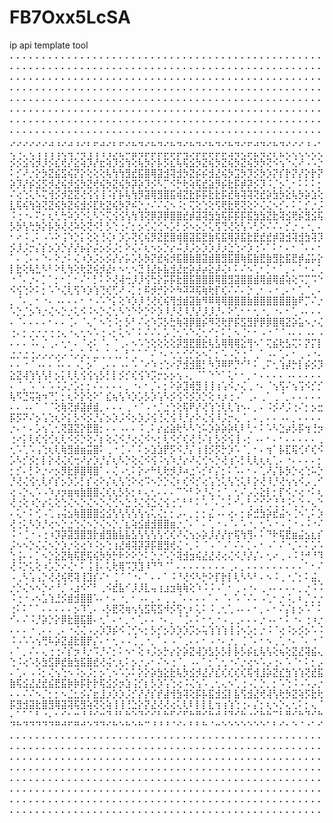 # FB7Oxx5LcSA
ip api template tool 
⠄⠄⠄⠄⠄⠄⠄⠄⠄⠄⠄⠄⠄⠄⠄⠄⠄⠄⠄⠄⠄⠄⠄⠄⠄⠄⠄⠄⠄⠄⠄⠄⠄⠄⠄⠄⠄⠄⠄⠄⠄⠄⠄⠄⠄⠄⠄⠄⠄⠄⠄⠄⠄⠄⠄⠄⠄⠄⠄⠄⠄⠄⠄⠄⠄⠄⠄⠄⠄⠄⠄⠄⠄⠄⠄⠄⠄⠄⠄⠄⠄⠄⠄⠄⠄⠄⠄⠄⠄⠄⠄⠄⠄⠄⠄⠄⠄⠄
⠄⠄⠄⠄⠄⠄⠄⠄⠄⠄⠄⠄⠄⠄⠄⠄⠄⠄⠄⠄⠄⠄⠄⠄⠄⠄⠄⠄⠄⠄⠄⠄⠄⠄⠄⠄⠄⠄⠄⠄⠄⠄⠄⠄⠄⠄⠄⠄⠄⠄⠄⠄⠄⠄⠄⠄⠄⠄⠄⠄⠄⠄⠄⠄⠄⠄⠄⠄⠄⠄⠄⠄⠄⠄⠄⠄⠄⠄⠄⠄⠄⠄⠄⠄⠄⠄⠄⠄⠄⠄⠄⠄⠄⠄⠄⠄⠄⠄
⠄⠄⠄⠄⠄⠄⠄⠄⠄⠄⠄⠄⠄⠄⠄⠄⠄⠄⠄⠄⠄⠄⠄⠄⠄⠄⠄⠄⠄⠄⠄⠄⠄⠄⠄⠄⠄⠄⠄⠄⠄⠄⠄⠄⠄⠄⠄⠄⠄⠄⠄⠄⠄⠄⠄⠄⠄⠄⠄⠄⠄⠄⠄⠄⠄⠄⠄⠄⠄⠄⠄⠄⠄⠄⠄⠄⠄⠄⠄⠄⠄⠄⠄⠄⠄⠄⠄⠄⠄⠄⠄⠄⠄⠄⠄⠄⠄⠄
⠄⠄⠄⠄⠄⠄⠄⠄⠄⠄⠄⠄⠄⠄⠄⠄⠄⠄⠄⠄⠄⠄⠄⠄⠄⠄⠄⠄⠄⠄⠄⠄⠄⠄⠄⠄⠄⠄⠄⠄⠄⠄⠄⠄⠄⠄⠄⠄⠄⠄⠄⠄⠄⠄⠄⠄⠄⠄⠄⠄⠄⠄⠄⠄⠄⠄⠄⠄⠄⠄⠄⠄⠄⠄⠄⠄⠄⠄⠄⠄⠄⠄⠄⠄⠄⠄⠄⠄⠄⠄⠄⠄⠄⠄⠄⠄⠄⠄
⡠⡠⡠⡠⡠⡠⣠⢠⡠⣠⢠⡠⡄⡤⣠⡠⡄⡤⡠⣄⢤⡠⣄⢤⡠⣄⢤⡠⣄⢤⡠⣄⢤⡠⣄⢤⡠⡤⣠⢤⡠⣄⢤⡠⡠⡠⢠⢀⠄⢄⠠⡀⢄⢠⢠⢠⢠⢄⢤⠠⢤⢠⢠⢠⢠⡠⣄⠤⣤⢤⡤⡤⡤⡤⡤⡤⢤⡠⡤⡤⡤⡤⡤⣠⢤⢄⡤⣄⢤⡠⡄⣄⢄⢄⢄⢄⢄⢄
⡪⡪⣪⢪⡺⡸⡪⣎⢞⡜⣕⢵⡹⡜⣖⢵⡹⣪⢳⢕⢧⡳⡕⡧⡫⣎⢧⢯⣪⡳⣝⢮⡳⣝⢮⡳⣝⢮⡳⡳⢝⠪⢢⠑⢌⠜⠠⠡⡑⠅⡊⠜⡐⡕⡳⣝⣮⣫⢮⡝⡕⢕⢕⢕⢧⢳⢳⣻⣞⣯⣿⢿⣽⣺⢽⣺⡳⣝⡮⡮⣺⣜⢮⡳⣩⡳⡹⡪⡳⡱⡝⡎⡗⡝⡜⡕⡗⡝
⡵⡹⡜⡮⣪⡫⡺⣜⢮⡺⣪⡳⣝⢞⢮⡳⣝⢮⡳⡽⡵⡹⡪⠣⡉⠪⡓⢗⢵⢯⣞⣵⡻⡮⣗⡯⡾⡽⡪⡹⠨⡈⡢⢁⠂⠅⠅⠅⡂⠌⢔⢑⢅⠣⢍⢺⡪⡺⣝⣝⢜⢪⢪⢸⠨⡎⡧⢧⢳⡻⣽⢿⣻⣿⣯⢾⣝⣗⡯⡯⣗⣗⡯⣞⢷⢽⢽⢝⣞⡵⣳⡳⣕⢧⡳⡵⣱⢕
⣇⢯⢮⢳⢵⢝⣝⢮⡳⣝⢮⣺⡪⣏⢗⣝⢮⡳⡝⠮⡑⡐⠌⠌⢌⠢⠨⡂⢍⢕⢑⢕⢫⢟⣗⢟⢝⢕⠕⢌⢌⠢⡊⠄⠅⡁⡊⡐⡨⠨⢐⠐⠄⠍⡂⢆⢃⢓⠵⡱⡑⢅⠣⡑⢍⢪⢪⢣⢳⢹⢝⡿⡽⡿⣿⣿⣞⡾⣽⢽⣳⣳⢯⡯⡯⡯⣯⣳⣳⣝⣗⢽⣪⢟⡮⣻⣪⢯
⡣⡳⢣⢓⡳⡕⡧⡳⢜⢜⠵⢕⢝⠪⡃⡣⢑⢐⠌⡂⡢⢊⢌⢊⠢⡡⡃⡪⠢⡢⡑⢅⢫⢙⢜⢕⢣⠡⢃⠕⠌⠌⠄⡊⡐⠠⠐⡀⠄⠂⠔⠨⢀⠅⠠⠡⠕⢨⠱⡑⡅⢕⢕⢘⢌⠆⡱⡡⢝⢎⢮⡻⣝⣟⣿⢾⣿⣽⣯⣟⣷⢯⣯⢿⡽⣯⣗⣟⣞⣞⡾⣽⣺⢽⣺⣳⢽⡹
⡪⡸⡨⡒⡌⡎⡢⡱⡑⡜⡜⡦⡕⡬⡢⡪⡨⡂⠕⢌⠌⢆⠢⡢⡑⡔⠬⡸⡨⡢⡱⡱⡸⡰⣑⢑⠔⡱⢐⠡⠁⠅⠂⠄⠂⠈⠄⠄⠂⠁⠄⢈⠄⠄⠑⠄⠕⡐⠅⢌⠰⡱⡨⡢⡪⡜⡔⡥⡡⡣⡳⡝⣞⢮⡺⣯⣿⣷⣿⣽⣾⣿⣻⣯⣿⢷⣯⣷⣟⣷⣻⣗⣯⣟⡾⣬⡥⡕
⡇⣗⢕⢧⣃⠣⠃⠕⢇⢳⢕⢗⣝⢮⡺⣜⠆⠢⢂⠢⣙⢸⣜⡦⣧⣺⣜⣖⡵⡼⡴⣕⡼⢌⠆⠅⠌⠢⢁⠂⡁⠂⠁⡀⠄⠁⠂⠄⢁⠐⠈⠄⡐⠄⡁⠁⡂⠂⡁⠂⠌⠂⡃⠅⠕⢜⢼⢒⡸⡸⢪⢓⡕⡭⡯⣗⣿⣯⣿⣿⣿⢿⣿⣻⣽⣿⣿⣾⢿⣾⢿⣾⢵⢕⠩⡉⠩⠑
⠪⢪⢑⠕⠅⡂⠡⠑⢌⢇⢫⠱⡱⢱⢙⢎⢋⠜⠠⡁⡂⠯⡺⡚⡕⠕⠳⠽⠽⢯⢷⢗⡏⢎⠌⠌⠄⡑⢀⠂⠠⠐⢀⠄⠂⢁⠈⡀⠄⡀⠈⠄⡀⠂⠐⠄⠠⠄⠄⠄⠂⠐⠠⠡⠑⡅⢕⠱⡱⡸⢘⢜⢎⢮⢻⣺⣾⣽⣷⠻⠿⢿⢿⣿⣿⣿⣷⣿⣿⣿⣿⣿⣿⣷⠟⡉⠌⡐
⠡⡑⡈⡢⠱⡐⢌⠢⡑⡐⢅⠪⠨⠢⡑⢌⢂⠣⢑⠑⠕⡑⠕⡱⠸⡘⢜⠸⡘⡜⡸⡸⡘⠄⠕⢁⠂⠂⢂⠐⡀⠐⠄⠂⢁⠠⠄⠄⠄⠄⠈⠄⠄⠄⠄⠂⠄⠄⢈⠄⠈⢄⠁⠢⢑⠨⡂⡣⠃⠌⢔⠱⡩⡣⣓⢷⢽⡿⣿⡮⠻⢝⢗⡟⡯⣫⣻⡟⡿⡿⣿⢿⣝⡵⣥⠢⡐⢌
⢐⠄⡂⡐⡐⡐⢐⢐⢄⠐⢄⢂⠢⠡⢐⠠⡂⢅⠢⠁⠅⠌⠌⠄⡡⢈⢂⠡⠑⢌⢂⠊⡂⠅⡁⠢⢈⠂⠂⠠⠐⠈⠈⠠⠄⠄⠠⠄⠠⠄⠄⠄⠨⠄⡈⢀⠄⢂⠂⠄⠈⢔⠅⠈⠄⠈⢀⠄⠢⠡⢑⢕⢕⢕⢕⡽⣻⣟⣿⣗⢧⣣⢿⢿⢿⣕⢻⠢⠁⢍⣮⢗⣣⢍⠅⡝⡍⡇
⣐⡐⣐⢐⡠⡠⡠⡠⡠⠨⡠⡡⡈⣈⢀⢁⢈⡀⡃⢁⠁⠁⠌⠐⠄⢂⢂⢊⡊⡢⠢⡁⡂⠡⠠⡑⢐⠈⢀⠁⠠⠄⢁⠄⠂⢀⠠⠐⠄⠄⠄⠐⠈⠠⠄⠄⠨⠄⠄⠠⡁⡢⠁⢀⠄⠄⠠⠄⠡⠈⠔⠱⢐⢑⠔⡝⣺⣺⣿⡃⠳⡹⠿⠟⡙⠊⠃⠅⢀⠍⢂⢱⡼⡓⡇⡮⡪⡹
⣕⣝⢼⢱⢣⢣⠇⡢⡅⢇⢇⢪⢪⢢⡣⡃⡇⡪⡊⢎⢪⠱⡩⡒⡢⡢⢢⠠⡀⠈⠁⠑⠑⠁⢅⠂⠂⡀⠂⠄⠄⠄⠄⠠⠄⠄⠄⠄⠄⠄⠈⡀⠡⠈⠄⠡⠨⡨⡐⡡⡂⡂⠌⠄⠄⠄⠄⡀⠐⠄⠂⡈⠄⡂⠕⡵⣹⢾⣻⢸⢸⢰⢡⠪⡐⢌⢀⠐⠄⠈⢢⢫⠌⢢⢩⠪⡊⡊
⢧⠫⣙⢭⢵⠲⠙⡁⡂⢆⠕⡕⢕⠕⠁⣎⢦⢣⠱⡱⡡⡣⡱⢡⠣⡪⢪⠪⡪⡱⡑⢕⠰⡰⢐⠠⠁⢀⠄⢀⠁⢀⠈⡀⠄⠄⠄⠄⠄⠄⠄⠠⠄⠁⠈⠈⢕⢷⢝⡾⣽⡾⣾⡀⠄⠄⠄⢀⠐⠈⠠⠐⡈⣐⢑⢕⢯⠟⡜⢜⢱⢑⢇⢇⢱⠢⠄⡀⠄⠨⡪⠜⡨⢐⠌⡂⡢⣒
⡯⡫⠝⠌⡢⢡⢑⢆⠕⡅⡣⠪⡪⡘⡌⡢⡱⡨⠪⡢⡱⡨⢪⢘⢌⢪⠸⡘⡔⠕⢌⢪⠸⡨⡒⢄⠈⡀⠄⡀⠄⠄⠠⠄⡀⠄⠄⠄⠄⡐⠄⠂⠄⡡⢢⢁⢂⢝⣽⣝⡕⣟⣿⡂⠄⠄⠠⠄⠄⠨⢀⠅⡔⣔⣵⢗⠣⠣⢑⠥⡱⡵⡵⡵⢇⠇⢃⠂⠅⠡⠣⣑⡴⡣⡯⢲⢘⡲
⢐⠔⡅⢇⢎⢪⢊⢆⢇⠪⡪⡑⢕⠌⡆⢕⢌⠪⡘⢔⢌⠪⠢⡂⢇⠪⡊⢎⢜⢘⠌⡆⡣⡪⢪⢸⠠⡂⠠⠄⠂⠄⠂⠄⠄⠄⠄⠄⢀⢂⠡⢁⠡⢠⢑⢆⢇⢷⣻⣾⣶⣭⣿⠅⢀⠐⢈⠠⠁⠅⡢⣱⣱⡟⡫⠪⡘⡌⢰⢸⡪⡫⡓⡱⠡⠈⡀⠂⠄⢲⠁⡧⣏⢯⢊⠎⢎⠪
⡡⠣⡊⡪⡂⡇⡕⢜⢌⢎⢒⠜⡔⡱⡘⡌⢆⠣⡑⢕⢌⠪⢪⠨⢢⠱⡘⡔⠜⢌⢊⠢⡑⢜⢰⠡⡃⢇⢇⢆⢆⢁⠄⠐⠄⠄⠄⠄⡂⡂⡊⠄⡃⠕⡐⠔⡢⡻⣗⡿⣿⢿⣿⠁⠄⢌⠠⢂⠅⡕⠔⠓⢇⢗⡺⡸⠴⣐⠡⡊⠎⡌⡂⠅⠡⠄⠂⠄⢁⠜⡌⡧⡳⡑⢔⢑⠥⡑
⡘⢜⢌⢪⢂⢇⠎⡎⡢⡱⡡⡃⡎⢔⠕⡌⢆⢣⢑⠕⢔⠩⠢⡑⡑⢌⠆⢎⠪⡊⢔⢡⢑⢅⢣⢑⢅⠇⡕⢜⠸⡘⢜⢢⢢⠪⡠⢀⠊⢔⠠⡑⢄⠡⠠⠱⡰⡲⣶⢶⣷⣿⣿⢌⢎⢆⡣⡣⡂⠆⢄⢂⠄⠄⠄⠉⠑⠃⠕⡘⢌⢐⠈⡀⢂⠌⡠⡡⣕⡇⡂⡏⠪⡐⢔⠐⠅⢆
⢜⢐⢕⠰⡑⡔⢅⢕⢑⢌⠢⡑⢌⠢⡑⢌⢊⠢⣑⢘⢌⢪⣑⢌⢪⢐⢁⠃⠃⠅⠡⠈⠄⡁⠅⠊⠄⢃⠊⡊⢊⢘⢘⠨⢂⢑⠐⢄⠑⠄⢅⠂⠅⢊⠠⢁⢠⢬⣢⢷⣿⣿⣿⣪⣪⢣⢣⢣⢣⢣⢢⢅⢌⡂⡂⡠⠄⡀⡂⡂⣌⠠⠄⢔⠄⡂⡮⣚⣳⡵⣞⣬⠢⢈⠢⢁⠅⡱
⢜⢐⢅⠣⡱⡘⢔⠢⡑⣐⢑⢌⠢⡑⢌⠢⡑⡈⣆⢵⣪⣾⣺⣿⣿⣶⡐⡈⠄⠁⠄⢁⠐⠠⠈⠄⠡⠐⡀⢂⠡⠐⠠⢈⠐⠠⠨⠐⠌⠨⠐⢈⠐⠠⢐⠰⡹⡽⣽⣻⣿⣻⡗⣾⣻⣷⣧⣧⣣⢣⢣⢣⢣⢊⢎⠜⢌⢢⡢⡵⡸⡜⡜⡖⢯⢳⢻⠄⠅⠙⠗⢯⣟⣶⣬⣢⣆⡎
⡨⠢⠢⡑⢌⢌⠢⡑⡱⡐⢕⢔⠱⠨⡢⢑⢰⣜⢾⢽⡽⡽⡯⣿⣻⢞⢌⠐⡀⠅⠈⠠⠈⠠⠁⠌⠄⡁⠄⠂⠠⠁⠌⠐⡈⠄⠅⡡⠡⢑⢨⠄⠄⡁⠢⡑⣕⣝⢷⢯⣟⢯⢮⡳⡳⡓⠗⠕⠕⡑⠅⡑⡐⠡⡑⢽⣺⣲⢮⣜⣜⢜⢔⢌⠪⡘⡜⡌⠄⢂⠔⢀⠠⠨⢘⠚⠘⠹
⢜⠨⡑⢅⢕⠰⡡⡑⠔⢌⠂⠅⢨⢸⠄⢅⢗⢿⠩⡹⣹⠸⠙⠙⠈⠁⠄⠄⠄⠄⠄⠄⠄⠄⢀⠄⡀⠄⠄⠄⠄⠄⠄⠄⠄⠄⠁⠂⠌⠠⢀⠣⢡⢠⡑⢜⢜⢮⢟⢽⢸⣹⡎⠌⠂⢈⠈⠈⠐⠄⠁⠄⠄⠁⠨⠘⢜⠪⠣⡓⠕⡏⡗⡇⢇⠣⠣⠃⠄⠢⠨⢀⠐⡈⡂⠅⣬⡀
⡐⡑⢌⠢⠢⡑⠔⠘⡈⠠⣰⠪⠊⠃⢀⠪⣞⣧⠊⡸⡸⣇⢤⢰⣰⣲⢷⢷⢕⠱⠨⠨⠠⠁⠂⢀⠠⠐⠄⢀⠠⠄⠄⠄⠄⡀⡐⠨⠨⠨⢐⠐⠠⠢⣡⢱⣘⡪⣾⣺⣿⣿⠡⠄⠂⠄⠐⡀⠂⠠⠄⡀⠄⢀⢀⠈⠄⠄⠄⠄⠁⠄⠈⠄⠡⠈⠌⠄⠠⢁⠂⡐⠨⡀⠆⡈⡐⡐
⢐⠅⠅⠁⠁⠄⠄⠄⠄⠄⡢⠹⢁⠄⠠⡣⣟⢝⢶⢢⢣⣫⢯⣫⠺⡪⢫⢂⠆⢅⠅⠨⢀⢂⢁⠠⠄⠄⠂⡀⠄⠂⠌⡌⡆⡢⠡⠁⠅⠊⠄⠌⠨⡘⡵⡑⡕⡿⣗⣿⣯⣿⠄⢂⠁⠄⠂⡀⠂⢁⠄⠄⠐⠄⡀⠈⢈⠄⠅⠂⢂⠐⠠⢀⢀⠄⠄⠄⡐⠠⠄⠂⠅⠐⠄⢐⠰⡐
⠄⠄⠄⠐⢀⠄⠄⢀⠄⠐⢌⢌⠠⡠⡱⡹⡮⠪⢈⢊⠢⡂⡣⡊⡢⡱⡱⡱⡩⡢⢥⢱⢱⢱⢸⢨⠢⡡⡂⡐⠨⠈⢔⠨⡢⡪⡢⠡⠨⠨⠠⠡⠡⢢⢛⠧⡵⣝⣼⣗⣿⡟⡌⠄⠂⢂⠠⠠⢈⢀⠐⡀⠁⠄⠠⠈⢀⠄⠄⠂⠠⠐⠄⡐⡀⢈⠈⠄⠂⠢⢀⢁⠐⠄⠈⠄⠐⠈
⠄⠁⡀⠌⠄⢄⢐⢐⠌⡎⡲⠸⡐⠩⡘⠌⡂⠅⠢⠂⢕⠰⡨⡢⡓⡔⡕⡵⣝⢼⡱⣣⡣⡣⡇⡧⡣⡮⣆⢧⢣⢕⢦⢕⣝⣜⢽⣮⢄⢑⠨⢔⠡⡣⣳⣫⡿⣞⣷⣳⣯⣿⣞⢜⢬⢂⢆⠅⡢⡐⡠⠂⠌⠢⢐⠈⡀⠠⠄⠁⡂⢁⢂⠐⠌⡐⢔⠢⠡⡠⢐⠄⠡⠈⠂⠅⡂⡠
⠄⢁⠄⠠⠨⡂⢌⢢⢑⠢⠨⡢⡨⡂⡢⢁⠢⠡⡡⠅⡕⡕⡵⣳⣕⣗⢧⡳⣪⡺⣜⡜⣎⢎⢎⢎⢎⢯⢺⣸⡵⣝⣎⣳⢱⢱⢝⣞⣯⣷⢯⣪⣜⣜⣞⣮⣟⣯⡷⡷⡯⡗⡗⢯⣪⡪⡲⣱⢨⡊⡆⡣⡱⢡⢑⢔⠨⢌⢢⠡⢀⢂⢄⠢⢁⢐⠠⡁⡑⡀⡂⠡⢑⠨⠠⠡⡠⡐
⠄⠄⠌⠌⠢⡈⡂⡂⠢⣈⣂⡪⡌⣖⣸⡰⡱⡱⡨⡊⡜⡜⡎⡞⣼⢺⣳⢽⢕⡯⡧⣯⣺⣪⡇⣧⢫⣺⣜⢞⢼⢣⢗⡳⣝⢵⡫⣗⢗⡯⣻⣺⣽⣗⣿⣻⢿⣽⢽⢯⣻⢵⢝⢕⢵⢸⢸⢘⣑⡕⡝⣜⢜⢜⢔⢅⢇⠇⡇⡇⣇⢲⢰⢱⢑⢐⠄⡌⡂⢆⠢⡑⢄⢂⠅⡂⢄⠈
⠄⠁⠁⠁⠃⠐⠄⠂⠊⠂⠒⠘⠘⠊⠒⠙⠘⠃⠓⠑⠙⠊⠊⠃⠓⠋⠊⠋⠓⠛⠊⠓⠚⠘⠙⠊⠓⠐⠊⠓⠓⠉⠃⠛⠊⠓⠙⠊⠓⠙⠓⠙⠙⠙⠙⠙⠛⠚⠋⠛⠚⠑⠙⠙⠊⠓⠑⠓⠑⠓⠉⠘⠘⠘⠈⠊⠂⠃⠃⠓⠈⠒⠑⠑⠑⠑⠑⠑⠑⠁⠃⠊⠂⠑⠈⠐⠁⠊
⠄⠄⠄⠄⠄⠄⠄⠄⠄⠄⠄⠄⠄⠄⠄⠄⠄⠄⠄⠄⠄⠄⠄⠄⠄⠄⠄⠄⠄⠄⠄⠄⠄⠄⠄⠄⠄⠄⠄⠄⠄⠄⠄⠄⠄⠄⠄⠄⠄⠄⠄⠄⠄⠄⠄⠄⠄⠄⠄⠄⠄⠄⠄⠄⠄⠄⠄⠄⠄⠄⠄⠄⠄⠄⠄⠄⠄⠄⠄⠄⠄⠄⠄⠄⠄⠄⠄⠄⠄⠄⠄⠄⠄⠄⠄⠄⠄⠄
⠄⠄⠄⠄⠄⠄⠄⠄⠄⠄⠄⠄⠄⠄⠄⠄⠄⠄⠄⠄⠄⠄⠄⠄⠄⠄⠄⠄⠄⠄⠄⠄⠄⠄⠄⠄⠄⠄⠄⠄⠄⠄⠄⠄⠄⠄⠄⠄⠄⠄⠄⠄⠄⠄⠄⠄⠄⠄⠄⠄⠄⠄⠄⠄⠄⠄⠄⠄⠄⠄⠄⠄⠄⠄⠄⠄⠄⠄⠄⠄⠄⠄⠄⠄⠄⠄⠄⠄⠄⠄⠄⠄⠄⠄⠄⠄⠄⠄
⠄⠄⠄⠄⠄⠄⠄⠄⠄⠄⠄⠄⠄⠄⠄⠄⠄⠄⠄⠄⠄⠄⠄⠄⠄⠄⠄⠄⠄⠄⠄⠄⠄⠄⠄⠄⠄⠄⠄⠄⠄⠄⠄⠄⠄⠄⠄⠄⠄⠄⠄⠄⠄⠄⠄⠄⠄⠄⠄⠄⠄⠄⠄⠄⠄⠄⠄⠄⠄⠄⠄⠄⠄⠄⠄⠄⠄⠄⠄⠄⠄⠄⠄⠄⠄⠄⠄⠄⠄⠄⠄⠄⠄⠄⠄⠄⠄⠄
⠄⠄⠄⠄⠄⠄⠄⠄⠄⠄⠄⠄⠄⠄⠄⠄⠄⠄⠄⠄⠄⠄⠄⠄⠄⠄⠄⠄⠄⠄⠄⠄⠄⠄⠄⠄⠄⠄⠄⠄⠄⠄⠄⠄⠄⠄⠄⠄⠄⠄⠄⠄⠄⠄⠄⠄⠄⠄⠄⠄⠄⠄⠄⠄⠄⠄⠄⠄⠄⠄⠄⠄⠄⠄⠄⠄⠄⠄⠄⠄⠄⠄⠄⠄⠄⠄⠄⠄⠄⠄⠄⠄⠄⠄⠄⠄⠄⠄
